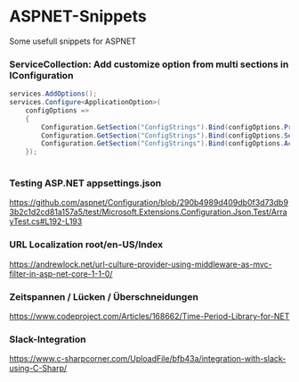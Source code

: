 # ASPNET-Snippets
Some usefull snippets for ASPNET


### ServiceCollection: Add customize option from multi sections in IConfiguration
```C#
services.AddOptions();
services.Configure<ApplicationOption>(
    configOptions =>
    {
        Configuration.GetSection("ConfigStrings").Bind(configOptions.ProviderOptions);
        Configuration.GetSection("ConfigStrings").Bind(configOptions.SecretOptions);
        Configuration.GetSection("ConfigStrings").Bind(configOptions.AccountOptions);
    });
    
```
### Testing ASP.NET appsettings.json
https://github.com/aspnet/Configuration/blob/290b4989d409db0f3d73db93b2c1d2cd81a157a5/test/Microsoft.Extensions.Configuration.Json.Test/ArrayTest.cs#L192-L193

### URL Localization  root/en-US/Index
https://andrewlock.net/url-culture-provider-using-middleware-as-mvc-filter-in-asp-net-core-1-1-0/

### Zeitspannen / Lücken / Überschneidungen
https://www.codeproject.com/Articles/168662/Time-Period-Library-for-NET

### Slack-Integration
https://www.c-sharpcorner.com/UploadFile/bfb43a/integration-with-slack-using-C-Sharp/


